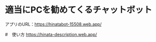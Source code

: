 # 適当にPCを勧めてくるチャットボット
アプリのURL：https://hinatabot-15508.web.app/

#　使い方
https://hinata-description.web.app/
